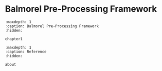 # Balmorel Pre-Processing Framework 

```{toctree}
:maxdepth: 1
:caption: Balmorel Pre-Processing Framework
:hidden:

chapter1
```

```{toctree}
:maxdepth: 1
:caption: Reference
:hidden:

about
```